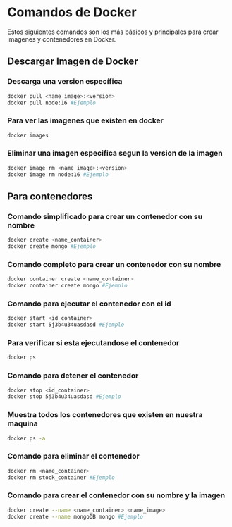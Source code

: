 # Comandos de Docker 

Estos siguientes comandos son los más básicos y principales para crear imagenes y contenedores en Docker.

## Descargar Imagen de Docker

### Descarga una version específica

```sh
docker pull <name_image>:<version>
docker pull node:16 #Ejemplo
```

### Para ver las imagenes que existen en docker

```sh
docker images
```

### Eliminar una imagen especifica segun la version de la imagen
```sh
docker image rm <name_image>:<version> 
docker image rm node:16 #Ejemplo
```

## Para contenedores

### Comando simplificado para crear un contenedor con su nombre

```sh
docker create <name_container>
docker create mongo #Ejemplo
```

### Comando completo para crear un contenedor con su nombre

```sh
docker container create <name_container>
docker container create mongo #Ejemplo
```

### Comando para ejecutar el contenedor con el id

```sh
docker start <id_container>
docker start 5j3b4u34uasdasd #Ejemplo
```

### Para verificar si esta ejecutandose el contenedor
```sh
docker ps
```

### Comando para detener el contenedor
```sh
docker stop <id_container>
docker stop 5j3b4u34uasdasd #Ejemplo
```

### Muestra todos los contenedores que existen en nuestra maquina

```sh
docker ps -a
```

### Comando para eliminar el contenedor

```sh
docker rm <name_container>
docker rm stock_container #Ejemplo
```

### Comando para crear el contenedor con su nombre y la imagen

```sh
docker create --name <name_container> <name_image>
docker create --name mongoDB mongo #Ejemplo
```


